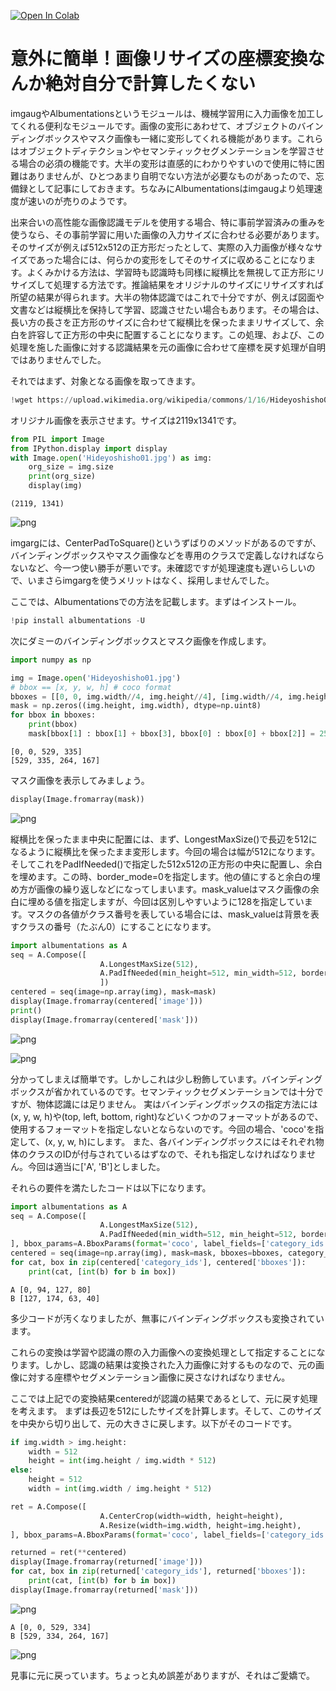[![Open In Colab](https://colab.research.google.com/assets/colab-badge.svg)](https://colab.research.google.com/github/Soliton-Analytics-Team/Resize-Images/blob/main/Resize.ipynb)

# 意外に簡単！画像リサイズの座標変換なんか絶対自分で計算したくない

imgaugやAlbumentationsというモジュールは、機械学習用に入力画像を加工してくれる便利なモジュールです。画像の変形にあわせて、オブジェクトのバインディングボックスやマスク画像も一緒に変形してくれる機能があります。これらはオブジェクトディテクションやセマンティックセグメンテーションを学習させる場合の必須の機能です。大半の変形は直感的にわかりやすいので使用に特に困難はありませんが、ひとつあまり自明でない方法が必要なものがあったので、忘備録として記事にしておきます。ちなみにAlbumentationsはimgaugより処理速度が速いのが売りのようです。

出来合いの高性能な画像認識モデルを使用する場合、特に事前学習済みの重みを使うなら、その事前学習に用いた画像の入力サイズに合わせる必要があります。そのサイズが例えば512x512の正方形だったとして、実際の入力画像が様々なサイズであった場合には、何らかの変形をしてそのサイズに収めることになります。よくみかける方法は、学習時も認識時も同様に縦横比を無視して正方形にリサイズして処理する方法です。推論結果をオリジナルのサイズにリサイズすれば所望の結果が得られます。大半の物体認識ではこれで十分ですが、例えば図面や文書などは縦横比を保持して学習、認識させたい場合もあります。その場合は、長い方の長さを正方形のサイズに合わせて縦横比を保ったままリサイズして、余白を許容して正方形の中央に配置することになります。この処理、および、この処理を施した画像に対する認識結果を元の画像に合わせて座標を戻す処理が自明ではありませんでした。


それではまず、対象となる画像を取ってきます。


```python
!wget https://upload.wikimedia.org/wikipedia/commons/1/16/Hideyoshisho01.jpg
```

オリジナル画像を表示させます。サイズは2119x1341です。


```python
from PIL import Image
from IPython.display import display
with Image.open('Hideyoshisho01.jpg') as img:
    org_size = img.size
    print(org_size)
    display(img)
```

    (2119, 1341)



![png](Resize_files/Resize_5_1.png)


imgargには、CenterPadToSquare()というずばりのメソッドがあるのですが、バインディングボックスやマスク画像などを専用のクラスで定義しなければならないなど、今一つ使い勝手が悪いです。未確認ですが処理速度も遅いらしいので、いまさらimgargを使うメリットはなく、採用しませんでした。

ここでは、Albumentationsでの方法を記載します。まずはインストール。


```python
!pip install albumentations -U
```

次にダミーのバインディングボックスとマスク画像を作成します。


```python
import numpy as np

img = Image.open('Hideyoshisho01.jpg')
# bbox == [x, y, w, h] # coco format
bboxes = [[0, 0, img.width//4, img.height//4], [img.width//4, img.height//4, img.width//8, img.height//8]]
mask = np.zeros((img.height, img.width), dtype=np.uint8)
for bbox in bboxes:
    print(bbox)
    mask[bbox[1] : bbox[1] + bbox[3], bbox[0] : bbox[0] + bbox[2]] = 255
```

    [0, 0, 529, 335]
    [529, 335, 264, 167]


マスク画像を表示してみましょう。


```python
display(Image.fromarray(mask))
```


![png](Resize_files/Resize_12_0.png)


縦横比を保ったまま中央に配置には、まず、LongestMaxSize()で長辺を512になるように縦横比を保ったまま変形します。今回の場合は幅が512になります。そしてこれをPadIfNeeded()で指定した512x512の正方形の中央に配置し、余白を埋めます。この時、border_mode=0を指定します。他の値にすると余白の埋め方が画像の繰り返しなどになってしまいます。mask_valueはマスク画像の余白に埋める値を指定しますが、今回は区別しやすいように128を指定しています。マスクの各値がクラス番号を表している場合には、mask_valueは背景を表すクラスの番号（たぶん0）にすることになります。


```python
import albumentations as A
seq = A.Compose([
                    A.LongestMaxSize(512),
                    A.PadIfNeeded(min_height=512, min_width=512, border_mode=0, mask_value=128),
                    ])
centered = seq(image=np.array(img), mask=mask)
display(Image.fromarray(centered['image']))
print()
display(Image.fromarray(centered['mask']))
```


![png](Resize_files/Resize_14_0.png)


    



![png](Resize_files/Resize_14_2.png)


分かってしまえば簡単です。しかしこれは少し粉飾しています。バインディングボックスが省かれているのです。セマンティックセグメンテーションでは十分ですが、物体認識には足りません。
実はバインディングボックスの指定方法には(x, y, w, h)や(top, left, bottom, right)などいくつかのフォーマットがあるので、使用するフォーマットを指定しないとならないのです。今回の場合、'coco'を指定して、(x, y, w, h)にします。
また、各バインディングボックスにはそれぞれ物体のクラスのIDが付与されているはずなので、それも指定しなければなりません。今回は適当に['A', 'B']としました。

それらの要件を満たしたコードは以下になります。


```python
import albumentations as A
seq = A.Compose([
                    A.LongestMaxSize(512),
                    A.PadIfNeeded(min_width=512, min_height=512, border_mode=0, mask_value=128),
], bbox_params=A.BboxParams(format='coco', label_fields=['category_ids']))
centered = seq(image=np.array(img), mask=mask, bboxes=bboxes, category_ids=['A', 'B'])
for cat, box in zip(centered['category_ids'], centered['bboxes']):
    print(cat, [int(b) for b in box])
```

    A [0, 94, 127, 80]
    B [127, 174, 63, 40]


多少コードが汚くなりましたが、無事にバインディングボックスも変換されています。

これらの変換は学習や認識の際の入力画像への変換処理として指定することになります。しかし、認識の結果は変換された入力画像に対するものなので、元の画像に対する座標やセグメンテーション画像に戻さなければなりません。

ここでは上記での変換結果centeredが認識の結果であるとして、元に戻す処理を考えます。
まずは長辺を512にしたサイズを計算します。そして、このサイズを中央から切り出して、元の大きさに戻します。以下がそのコードです。


```python
if img.width > img.height:
    width = 512
    height = int(img.height / img.width * 512)
else:
    height = 512
    width = int(img.width / img.height * 512)

ret = A.Compose([
                    A.CenterCrop(width=width, height=height),
                    A.Resize(width=img.width, height=img.height),
], bbox_params=A.BboxParams(format='coco', label_fields=['category_ids']))

returned = ret(**centered)
display(Image.fromarray(returned['image']))
for cat, box in zip(returned['category_ids'], returned['bboxes']):
    print(cat, [int(b) for b in box])
display(Image.fromarray(returned['mask']))

```


![png](Resize_files/Resize_19_0.png)


    A [0, 0, 529, 334]
    B [529, 334, 264, 167]



![png](Resize_files/Resize_19_2.png)


見事に元に戻っています。ちょっと丸め誤差がありますが、それはご愛嬌で。
